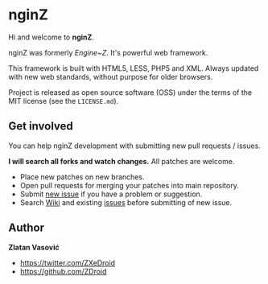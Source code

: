 # nginZ

Hi and welcome to **nginZ**.

nginZ was formerly *Engine~Z*. It's powerful web framework.

This framework is built with HTML5, LESS, PHP5 and XML. Always updated with new web standards, without purpose for older browsers.

Project is released as open source software (OSS) under the terms of the MIT license (see the `LICENSE.md`).

## Get involved

You can help nginZ development with submitting new pull requests / issues.

**I will search all forks and watch changes.** All patches are welcome.

* Place new patches on new branches.
* Open pull requests for merging your patches into main repository.
* Submit [new issue](https://github.com/ZDroid/nginZ/issues) if you have a problem or suggestion.
* Search [Wiki](https://github.com/ZDroid/nginZ/wiki) and existing [issues](https://github.com/ZDroid/nginZ/issues) before submitting of new issue.

## Author

**Zlatan Vasović**
* https://twitter.com/ZXeDroid
* https://github.com/ZDroid
